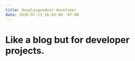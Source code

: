 ```yaml
---
title: douglasgoodwin developer
date: 2016-07-13 16:43:00 -07:00
---
```


# Like a blog but for developer projects. 